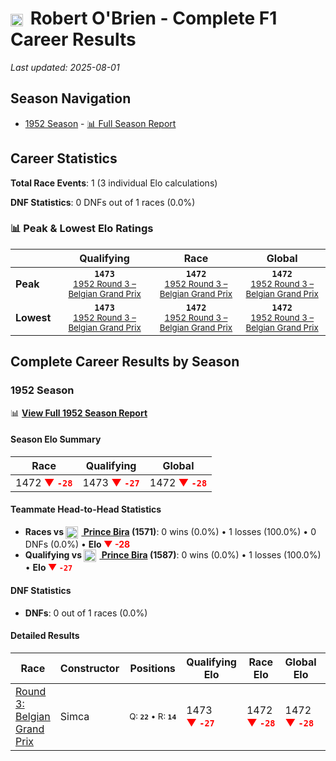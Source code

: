 # <img src="https://upload.wikimedia.org/wikipedia/commons/a/a4/Flag_of_the_United_States.svg" alt="United States" width="20" height="auto" style="vertical-align: middle; margin-right: 5px;" onerror="this.outerHTML='🇺🇸'; this.style.marginRight='5px';"/> Robert O'Brien - Complete F1 Career Results

*Last updated: 2025-08-01*

## Season Navigation

- [1952 Season](#1952-season) - [📊 Full Season Report](../seasons/1952-season-report)

## Career Statistics

**Total Race Events**: 1 (3 individual Elo calculations)

**DNF Statistics**: 0 DNFs out of 1 races (0.0%)

### 📊 Peak & Lowest Elo Ratings

| &nbsp; | Qualifying | Race | Global |
|-------|------------|------|--------|
| **Peak** | <center>**`1473`**<br/><small>[1952 Round 3 – Belgian Grand Prix](../seasons/1952-season-report#round-3-belgian-grand-prix)</small></center> | <center>**`1472`**<br/><small>[1952 Round 3 – Belgian Grand Prix](../seasons/1952-season-report#round-3-belgian-grand-prix)</small></center> | <center>**`1472`**<br/><small>[1952 Round 3 – Belgian Grand Prix](../seasons/1952-season-report#round-3-belgian-grand-prix)</small></center> |
| **Lowest** | <center>**`1473`**<br/><small>[1952 Round 3 – Belgian Grand Prix](../seasons/1952-season-report#round-3-belgian-grand-prix)</small></center> | <center>**`1472`**<br/><small>[1952 Round 3 – Belgian Grand Prix](../seasons/1952-season-report#round-3-belgian-grand-prix)</small></center> | <center>**`1472`**<br/><small>[1952 Round 3 – Belgian Grand Prix](../seasons/1952-season-report#round-3-belgian-grand-prix)</small></center> |


## Complete Career Results by Season

### 1952 Season

📊 **[View Full 1952 Season Report](../seasons/1952-season-report)**

#### Season Elo Summary

| Race | Qualifying | Global |
|------|------------|--------|
| 1472 **<span style="color: red;">▼&nbsp;`-28`</span>** | 1473 **<span style="color: red;">▼&nbsp;`-27`</span>** | 1472 **<span style="color: red;">▼&nbsp;`-28`</span>** |

#### Teammate Head-to-Head Statistics

- **Races vs [<img src="https://upload.wikimedia.org/wikipedia/commons/a/a9/Flag_of_Thailand.svg" alt="Thailand" width="20" height="auto" style="vertical-align: middle; margin-right: 5px;" onerror="this.outerHTML='🇹🇭'; this.style.marginRight='5px';"/> Prince Bira](prince-bira) (1571)**: 0 wins (0.0%) • 1 losses (100.0%) • 0 DNFs (0.0%) • **Elo <span style="color: red;">▼&nbsp;-28</span>**
- **Qualifying vs [<img src="https://upload.wikimedia.org/wikipedia/commons/a/a9/Flag_of_Thailand.svg" alt="Thailand" width="20" height="auto" style="vertical-align: middle; margin-right: 5px;" onerror="this.outerHTML='🇹🇭'; this.style.marginRight='5px';"/> Prince Bira](prince-bira) (1587)**: 0 wins (0.0%) • 1 losses (100.0%) • **Elo <span style="color: red;">▼&nbsp;`-27`</span>**

#### DNF Statistics

- **DNFs**: 0 out of 1 races (0.0%)

#### Detailed Results

| Race | Constructor | Positions | Qualifying Elo | Race Elo | Global Elo | Teammate |
|------|-------------|-----------|----------------|----------|------------|----------|
| [Round 3: Belgian Grand Prix](../seasons/1952-season-report#round-3-belgian-grand-prix) | Simca | <small>Q:&nbsp;**`22`**&nbsp;•&nbsp;R:&nbsp;**`14`**</small> | 1473 **<span style="color: red;">▼&nbsp;`-27`</span>** | 1472 **<span style="color: red;">▼&nbsp;`-28`</span>** | 1472 **<span style="color: red;">▼&nbsp;`-28`</span>** | [<img src="https://upload.wikimedia.org/wikipedia/commons/a/a9/Flag_of_Thailand.svg" alt="Thailand" width="20" height="auto" style="vertical-align: middle; margin-right: 5px;" onerror="this.outerHTML='🇹🇭'; this.style.marginRight='5px';"/> Prince Bira](prince-bira)<br/><small>Q:&nbsp;**`18`**&nbsp;•&nbsp;R:&nbsp;**`10`**</small> |


